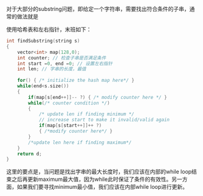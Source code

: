 对于大部分的substring问题，即给定一个字符串，需要找出符合条件的子串，通常的做法就是

使用哈希表和左右指针，末班如下：

```c++
int findSubstring(string s)
{
    vector<int> map(128,0);
    int counter; // 检查子串是否满足条件
    int start =0, end =0; // 设置左右指针
    int len; // 字串的长度，最值
    
    for() { /* initialize the hash map here*/ }
    while(end<s.size())
    {
        if(map[s[end++]]-- ?) { /* modify counter here */ }
        while(/* counter condition */)
        {
            /* update len if finding minimum */
            // increase start to make it invalid/valid again
            if(map[s[start++]]++ ?)
            { /*modify counter here*/ }
        }
        /*update len here if finding maximum*/
    }
    return d;
}
```

这里的要点是，当问题是找出字串的最大长度时，我们应该在内部的while loop结束之后再更新maximum最大值，因为while此时保证了条件的有效性。另一方面，如果我们要寻找minimum最小值，我们应该在内部while loop进行更新。

